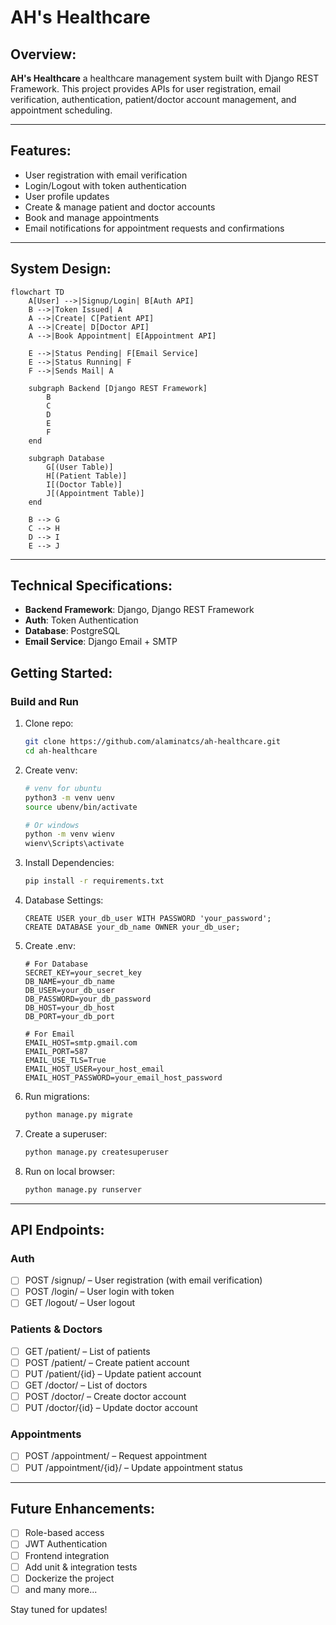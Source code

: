 # AH's Healthcare

## Overview:

**AH's Healthcare** a healthcare management system built with Django REST Framework.
This project provides APIs for user registration, email verification, authentication, patient/doctor account management, and appointment scheduling.

---

## Features:
 
  - User registration with email verification
  - Login/Logout with token authentication
  - User profile updates
  - Create & manage patient and doctor accounts
  - Book and manage appointments
  - Email notifications for appointment requests and confirmations
 
---

## System Design:

```mermaid
flowchart TD
    A[User] -->|Signup/Login| B[Auth API]
    B -->|Token Issued| A
    A -->|Create| C[Patient API]
    A -->|Create| D[Doctor API]
    A -->|Book Appointment| E[Appointment API]

    E -->|Status Pending| F[Email Service]
    E -->|Status Running| F
    F -->|Sends Mail| A

    subgraph Backend [Django REST Framework]
        B
        C
        D
        E
        F
    end

    subgraph Database
        G[(User Table)]
        H[(Patient Table)]
        I[(Doctor Table)]
        J[(Appointment Table)]
    end

    B --> G
    C --> H
    D --> I
    E --> J
```

---

## Technical Specifications:

* **Backend Framework**: Django, Django REST Framework
* **Auth**: Token Authentication
* **Database**: PostgreSQL
* **Email Service**: Django Email + SMTP

## Getting Started:

### Build and Run

1. Clone repo:
   ```bash
   git clone https://github.com/alaminatcs/ah-healthcare.git
   cd ah-healthcare
   ```
2. Create venv:
   ```bash
   # venv for ubuntu
   python3 -m venv uenv
   source ubenv/bin/activate

   # Or windows
   python -m venv wienv
   wienv\Scripts\activate
   ```
3. Install Dependencies:
   ```bash
   pip install -r requirements.txt
   ```
4. Database Settings:
   ```psql
   CREATE USER your_db_user WITH PASSWORD 'your_password';
   CREATE DATABASE your_db_name OWNER your_db_user;
   ```
5. Create .env:
   ```
   # For Database
   SECRET_KEY=your_secret_key
   DB_NAME=your_db_name
   DB_USER=your_db_user
   DB_PASSWORD=your_db_password
   DB_HOST=your_db_host
   DB_PORT=your_db_port
    
   # For Email
   EMAIL_HOST=smtp.gmail.com
   EMAIL_PORT=587
   EMAIL_USE_TLS=True
   EMAIL_HOST_USER=your_host_email
   EMAIL_HOST_PASSWORD=your_email_host_password
   ```
6. Run migrations:
   ```bash
   python manage.py migrate
   ```
7. Create a superuser:
   ```bash
   python manage.py createsuperuser
   ```
8. Run on local browser:
   ```bash
   python manage.py runserver
   ```

---

## API Endpoints:
### Auth
  - [ ] POST /signup/ – User registration (with email verification)
  - [ ] POST /login/ – User login with token
  - [ ] GET /logout/ – User logout
### Patients & Doctors
  - [ ] GET /patient/ – List of patients
  - [ ] POST /patient/ – Create patient account
  - [ ] PUT /patient/{id} – Update patient account
  - [ ] GET /doctor/ – List of doctors
  - [ ] POST /doctor/ – Create doctor account
  - [ ] PUT /doctor/{id} – Update doctor account
### Appointments
  - [ ] POST /appointment/ – Request appointment
  - [ ] PUT /appointment/{id}/ – Update appointment status

---

## Future Enhancements:

- [ ] Role-based access
- [ ] JWT Authentication
- [ ] Frontend integration
- [ ] Add unit & integration tests
- [ ] Dockerize the project
- [ ] and many more...

Stay tuned for updates!
